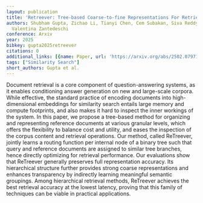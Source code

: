 ```yaml
---
layout: publication
title: 'Retreever: Tree-based Coarse-to-fine Representations For Retrieval'
authors: Shubham Gupta, Zichao Li, Tianyi Chen, Cem Subakan, Siva Reddy, Perouz Taslakian,
  Valentina Zantedeschi
conference: Arxiv
year: 2025
bibkey: gupta2025retreever
citations: 0
additional_links: [{name: Paper, url: 'https://arxiv.org/abs/2502.07971'}]
tags: ["Similarity Search"]
short_authors: Gupta et al.
---
```

Document retrieval is a core component of question-answering systems, as it
enables conditioning answer generation on new and large-scale corpora. While
effective, the standard practice of encoding documents into high-dimensional
embeddings for similarity search entails large memory and compute footprints,
and also makes it hard to inspect the inner workings of the system. In this
paper, we propose a tree-based method for organizing and representing reference
documents at various granular levels, which offers the flexibility to balance
cost and utility, and eases the inspection of the corpus content and retrieval
operations. Our method, called ReTreever, jointly learns a routing function per
internal node of a binary tree such that query and reference documents are
assigned to similar tree branches, hence directly optimizing for retrieval
performance. Our evaluations show that ReTreever generally preserves full
representation accuracy. Its hierarchical structure further provides strong
coarse representations and enhances transparency by indirectly learning
meaningful semantic groupings. Among hierarchical retrieval methods, ReTreever
achieves the best retrieval accuracy at the lowest latency, proving that this
family of techniques can be viable in practical applications.
